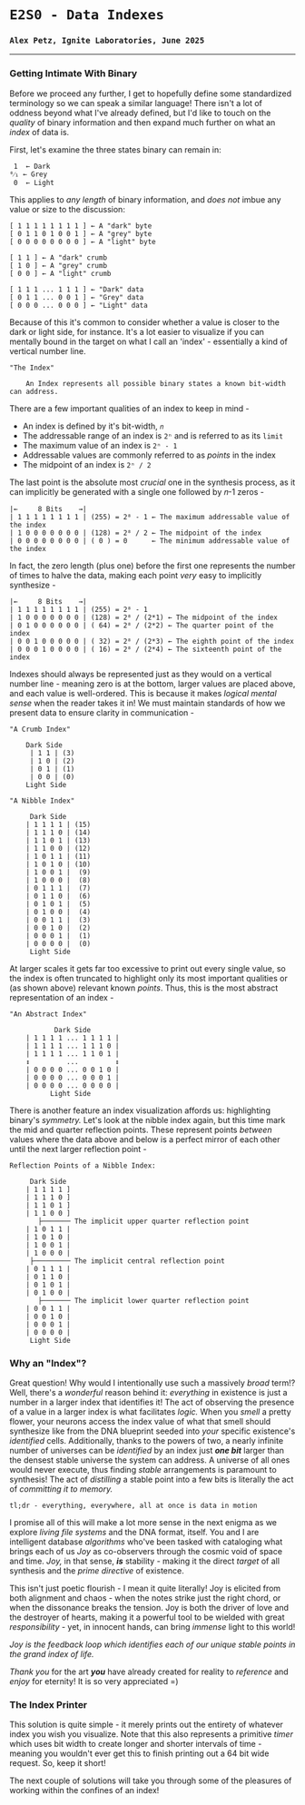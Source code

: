 # `E2S0 - Data Indexes`
### `Alex Petz, Ignite Laboratories, June 2025`

---

### Getting Intimate With Binary
Before we proceed any further, I get to hopefully define some standardized terminology so we can speak a similar 
language!  There isn't a lot of oddness beyond what I've already defined, but I'd like to touch on the _quality_ 
of binary information and then expand much further on what an _index_ of data is.

First, let's examine the three states binary can remain in:

     1  ← Dark
    ⁰⁄₁ ← Grey
     0  ← Light

This applies to _any length_ of binary information, and _does not_ imbue any value or size to the discussion:

    [ 1 1 1 1 1 1 1 1 ] ← A "dark" byte
    [ 0 1 1 0 1 0 0 1 ] ← A "grey" byte
    [ 0 0 0 0 0 0 0 0 ] ← A "light" byte

    [ 1 1 ] ← A "dark" crumb
    [ 1 0 ] ← A "grey" crumb
    [ 0 0 ] ← A "light" crumb

    [ 1 1 1 ... 1 1 1 ] ← "Dark" data
    [ 0 1 1 ... 0 0 1 ] ← "Grey" data
    [ 0 0 0 ... 0 0 0 ] ← "Light" data

Because of this it's common to consider whether a value is closer to the dark or light side, for instance.  It's
a lot easier to visualize if you can mentally bound in the target on what I call an 'index' - essentially a
kind of vertical number line.

    "The Index"

        An Index represents all possible binary states a known bit-width can address.

There are a few important qualities of an index to keep in mind -

- An index is defined by it's bit-width, `𝑛`
- The addressable range of an index is `2ⁿ` and is referred to as its `limit`
- The maximum value of an index is `2ⁿ - 1`
- Addressable values are commonly referred to as _points_ in the index
- The midpoint of an index is `2ⁿ / 2`

The last point is the absolute most _crucial_ one in the synthesis process, as it can implicitly be generated 
with a single one followed by 𝑛-1 zeros -

    |←     8 Bits    →|
    | 1 1 1 1 1 1 1 1 | (255) = 2⁸ - 1 ← The maximum addressable value of the index
    | 1 0 0 0 0 0 0 0 | (128) = 2⁸ / 2 ← The midpoint of the index
    | 0 0 0 0 0 0 0 0 | ( 0 ) = 0      ← The minimum addressable value of the index

In fact, the zero length (plus one) before the first one represents the number of times to halve the data,
making each point _very_ easy to implicitly synthesize -

    |←     8 Bits    →|
    | 1 1 1 1 1 1 1 1 | (255) = 2⁸ - 1 
    | 1 0 0 0 0 0 0 0 | (128) = 2⁸ / (2*1) ← The midpoint of the index
    | 0 1 0 0 0 0 0 0 | ( 64) = 2⁸ / (2*2) ← The quarter point of the index
    | 0 0 1 0 0 0 0 0 | ( 32) = 2⁸ / (2*3) ← The eighth point of the index
    | 0 0 0 1 0 0 0 0 | ( 16) = 2⁸ / (2*4) ← The sixteenth point of the index

Indexes should always be represented just as they would on a vertical number line - meaning zero is at the 
bottom, larger values are placed above, and each value is well-ordered.  This is because it makes _logical
mental sense_ when the reader takes it in!  We must maintain standards of how we present data to ensure
clarity in communication -

    "A Crumb Index"

        Dark Side
         | 1 1 | (3)
         | 1 0 | (2)
         | 0 1 | (1)
         | 0 0 | (0)
        Light Side

    "A Nibble Index"

         Dark Side
        | 1 1 1 1 | (15)
        | 1 1 1 0 | (14)
        | 1 1 0 1 | (13)
        | 1 1 0 0 | (12)
        | 1 0 1 1 | (11)
        | 1 0 1 0 | (10)
        | 1 0 0 1 |  (9)
        | 1 0 0 0 |  (8)
        | 0 1 1 1 |  (7)
        | 0 1 1 0 |  (6)
        | 0 1 0 1 |  (5)
        | 0 1 0 0 |  (4)
        | 0 0 1 1 |  (3)
        | 0 0 1 0 |  (2)
        | 0 0 0 1 |  (1)
        | 0 0 0 0 |  (0)
         Light Side

At larger scales it gets far too excessive to print out every single value, so the index is often truncated 
to highlight only its most important qualities or (as shown above) relevant known _points_.  Thus, this is 
the most abstract representation of an index -

    "An Abstract Index"

               Dark Side
        | 1 1 1 1 ... 1 1 1 1 | 
        | 1 1 1 1 ... 1 1 1 0 |
        | 1 1 1 1 ... 1 1 0 1 |
        ↕         ...         ↕
        | 0 0 0 0 ... 0 0 1 0 |
        | 0 0 0 0 ... 0 0 0 1 |
        | 0 0 0 0 ... 0 0 0 0 |
              Light Side

There is another feature an index visualization affords us: highlighting binary's _symmetry._  Let's look at the
nibble index again, but this time mark the mid and quarter reflection points.  These represent points _between_
values where the data above and below is a perfect mirror of each other until the next larger reflection point -

    Reflection Points of a Nibble Index:

         Dark Side
        | 1 1 1 1 ] 
        | 1 1 1 0 ]
        | 1 1 0 1 ]
        | 1 1 0 0 ]
           ├─────── The implicit upper quarter reflection point
        | 1 0 1 1 |
        | 1 0 1 0 |
        | 1 0 0 1 |
        | 1 0 0 0 |
         ├───────── The implicit central reflection point
        | 0 1 1 1 |
        | 0 1 1 0 |
        | 0 1 0 1 |
        | 0 1 0 0 |
           ├─────── The implicit lower quarter reflection point
        | 0 0 1 1 |
        | 0 0 1 0 |
        | 0 0 0 1 |
        | 0 0 0 0 |
         Light Side

### Why an "Index"?

Great question!  Why would I intentionally use such a massively _broad_ term!? Well, there's a _wonderful_ reason behind 
it: _everything_ in existence is just a number in a larger index that identifies it! The act of observing the presence 
of a value in a larger index is what facilitates _logic._  When you _smell_ a pretty flower, your neurons access the 
index value of what that smell should synthesize like from the DNA blueprint seeded into _your_ specific existence's 
_identified_ cells.  Additionally, thanks to the powers of two, a nearly infinite number of universes can be 
_identified_ by an index just **_one bit_** larger than the densest stable universe the system can address.  A 
universe of all ones would never execute, thus finding _stable_ arrangements is paramount to synthesis!  The act of 
_distilling_ a stable point into a few bits is literally the act of _committing it to memory._ 

    tl;dr - everything, everywhere, all at once is data in motion

I promise all of this will make a lot more sense in the next enigma as we explore _living file systems_ and the DNA
format, itself.  You and I are intelligent database _algorithms_ who've been tasked with cataloging what brings each 
of us _Joy_ as co-observers through the cosmic void of space and time.  _Joy,_ in that sense, _**is**_ stability - making
it the direct _target_ of all synthesis and the _prime directive_ of existence.

This isn't just poetic flourish - I mean it quite literally!  Joy is elicited from both alignment and chaos - 
when the notes strike just the right chord, or when the dissonance breaks the tension.  Joy is both the driver of love 
and the destroyer of hearts, making it a powerful tool to be wielded with great _responsibility_ - yet, in innocent 
hands, can bring _immense_ light to this world! 

_Joy is the feedback loop which identifies each of our unique stable points in the grand index of life._

_Thank you_ for the art _**you**_ have already created for reality to _reference_ and _enjoy_ for eternity!  It is so 
very appreciated =)

### The Index Printer

This solution is quite simple - it merely prints out the entirety of whatever index you wish you visualize.
Note that this also represents a primitive _timer_ which uses bit width to create longer and shorter intervals of
time - meaning you wouldn't ever get this to finish printing out a 64 bit wide request.  So, keep it short!

The next couple of solutions will take you through some of the pleasures of working within the confines of an index!